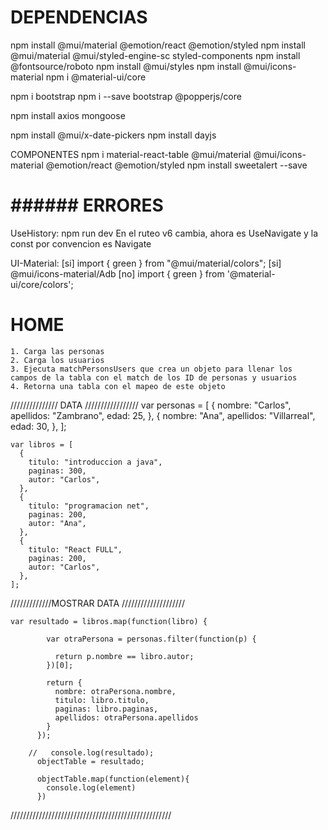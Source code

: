 # DEPENDENCIAS

npm install @mui/material @emotion/react @emotion/styled
npm install @mui/material @mui/styled-engine-sc styled-components
npm install @fontsource/roboto
npm install @mui/styles
npm install @mui/icons-material
npm i @material-ui/core

npm i bootstrap
npm i --save bootstrap @popperjs/core

npm install axios mongoose

npm install @mui/x-date-pickers
npm install dayjs

COMPONENTES
npm i material-react-table @mui/material @mui/icons-material @emotion/react @emotion/styled
npm install sweetalert --save

# ###### ERRORES

UseHistory:
npm run dev
En el ruteo v6 cambia, ahora es UseNavigate y la const por convencion es Navigate

UI-Material:
[si] import { green } from "@mui/material/colors";
[si] @mui/icons-material/Adb
[no] import { green } from '@material-ui/core/colors';

# HOME

    1. Carga las personas
    2. Carga los usuarios
    3. Ejecuta matchPersonsUsers que crea un objeto para llenar los       campos de la tabla con el match de los ID de personas y usuarios
    4. Retorna una tabla con el mapeo de este objeto

/////////////// DATA /////////////////
var personas = [
{
nombre: "Carlos",
apellidos: "Zambrano",
edad: 25,
},
{
nombre: "Ana",
apellidos: "Villarreal",
edad: 30,
},
];

    var libros = [
      {
        titulo: "introduccion a java",
        paginas: 300,
        autor: "Carlos",
      },
      {
        titulo: "programacion net",
        paginas: 200,
        autor: "Ana",
      },
      {
        titulo: "React FULL",
        paginas: 200,
        autor: "Carlos",
      },
    ];

/////////////MOSTRAR DATA ////////////////////

    var resultado = libros.map(function(libro) {

            var otraPersona = personas.filter(function(p) {

              return p.nombre == libro.autor;
            })[0];

            return {
              nombre: otraPersona.nombre,
              titulo: libro.titulo,
              paginas: libro.paginas,
              apellidos: otraPersona.apellidos
            }
          });

        //   console.log(resultado);
          objectTable = resultado;

          objectTable.map(function(element){
            console.log(element)
          })

///////////////////////////////////////////////////
